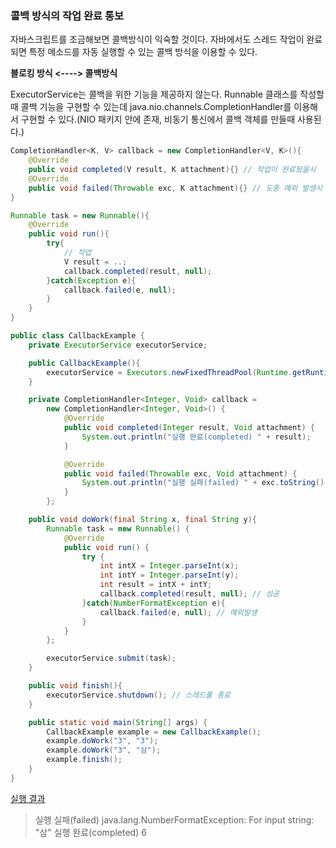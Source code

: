 ### 콜백 방식의 작업 완료 통보

자바스크립트를 조금해보면 콜백방식이 익숙할 것이다. 자바에서도 스레드 작업이 완료되면 특정 메소드를 자동 실행할 수 있는 콜백 방식을 이용할 수 있다.

**블로킹 방식 <----> 콜백방식**

ExecutorService는 콜백을 위한 기능을 제공하지 않는다. Runnable 클래스를 작성할 때 콜백 기능을 구현할 수 있는데 java.nio.channels.CompletionHandler를 이용해서 구현할 수 있다.(NIO 패키지 안에 존재, 비동기 통신에서 콜백 객체를 만들때 사용된다.)

```java
CompletionHandler<K, V> callback = new CompletionHandler<V, K>(){
    @Override
    public void completed(V result, K attachment){} // 작업이 완료됬을시
    @Override
    public void failed(Throwable exc, K attachment){} // 도중 예외 발생시
}

Runnable task = new Runnable(){
    @Override
    public void run(){
        try{
            // 작업
            V result = ..;
            callback.completed(result, null);
        }catch(Exception e){
            callback.failed(e, null);
        }
    }
}
```

```java
public class CallbackExample {
    private ExecutorService executorService;

    public CallbackExample(){
        executorService = Executors.newFixedThreadPool(Runtime.getRuntime().availableProcessors());
    }

    private CompletionHandler<Integer, Void> callback =
        new CompletionHandler<Integer, Void>() {
            @Override
            public void completed(Integer result, Void attachment) {
                System.out.println("실행 완료(completed) " + result);
            }

            @Override
            public void failed(Throwable exc, Void attachment) {
                System.out.println("실행 실패(failed) " + exc.toString());
            }
        };

    public void doWork(final String x, final String y){
        Runnable task = new Runnable() {
            @Override
            public void run() {
                try {
                    int intX = Integer.parseInt(x);
                    int intY = Integer.parseInt(y);
                    int result = intX + intY;
                    callback.completed(result, null); // 성공
                }catch(NumberFormatException e){
                    callback.failed(e, null); // 예외발생
                }
            }
        };

        executorService.submit(task);
    }

    public void finish(){
        executorService.shutdown(); // 스레드풀 종료
    }

    public static void main(String[] args) {
        CallbackExample example = new CallbackExample();
        example.doWork("3", "3");
        example.doWork("3", "삼");
        example.finish();
    }
}
```

<u>실행 결과</u>

> 실행 실패(failed) java.lang.NumberFormatException: For input string: "삼"
> 실행 완료(completed) 6